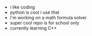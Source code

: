 - i like coding
- python is cool i use that
- i'm working on a math formula solver
- super cool repo is for school only
- currently learning C++
